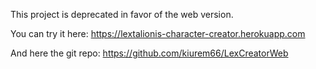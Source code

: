 This project is deprecated in favor of the web version.

You can try it here: https://lextalionis-character-creator.herokuapp.com

And here the git repo: https://github.com/kiurem66/LexCreatorWeb
